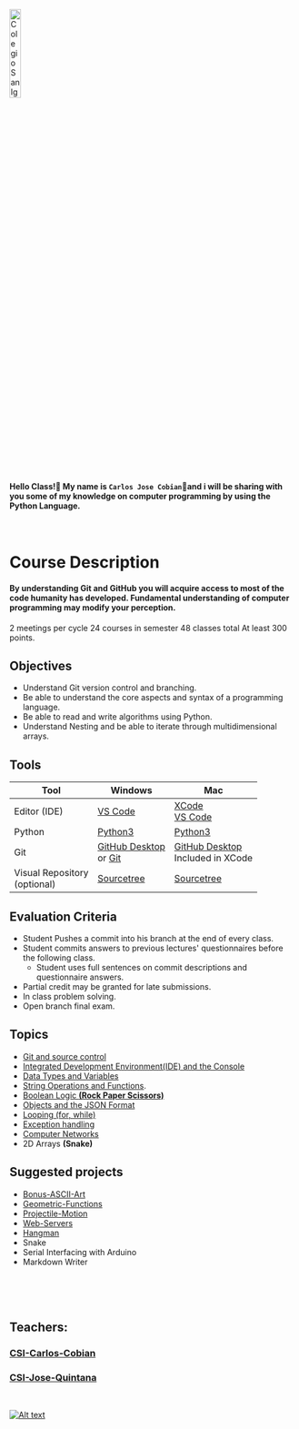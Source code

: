 <img    src="images/csi.png" 
        title="Colegio San Ignacio" 
        width="20%" 
        height="20%" />

<br>

#### Hello Class!👋 My name is `Carlos Jose Cobian`🧙and i will be sharing with you some of my knowledge on computer programming by using the Python Language.

<br>

# Course Description
#### By understanding Git and GitHub you will acquire access to most of the code humanity has developed. Fundamental understanding of computer programming may modify your perception. 

2 meetings per cycle 
24 courses in semester
48 classes total
At least 300 points.

## Objectives
* Understand Git version control and branching.
* Be able to understand the core aspects and syntax of a programming language.
* Be able to read and write algorithms using Python.  
* Understand Nesting and be able to iterate through multidimensional arrays.

## Tools

| Tool | Windows | Mac |
|------|---------|-----|
| Editor (IDE) | [VS Code](https://code.visualstudio.com/download) | [XCode](https://developer.apple.com/xcode/)<br>[VS Code](https://code.visualstudio.com/download) |
| Python | [Python3](https://www.python.org/downloads/) | [Python3](https://www.python.org/downloads/macos/) |
| Git | [GitHub Desktop](https://desktop.github.com/) <br> or [Git](https://git-scm.com/downloads) | [GitHub Desktop](https://desktop.github.com/) <br> Included in XCode |
| Visual Repository <br>(optional) | [Sourcetree](https://www.sourcetreeapp.com/)| [Sourcetree](https://www.sourcetreeapp.com/) |

## Evaluation Criteria
* Student Pushes a commit into his branch at the end of every class. 
* Student commits answers to previous lectures' questionnaires before the following class. 
   - Student uses full sentences on commit descriptions and questionnaire answers. 
* Partial credit may be granted for late submissions.
* In class problem solving.
* Open branch final exam.  

## Topics
* [Git and source control](/../../tree/main/Modules/Module1/Module1.md)
* [Integrated Development Environment(IDE) and the Console](/../../tree/main/Modules/Module2/Module2.md)
* [Data Types and Variables](/../../tree/main/Modules/Module3/Module3.md)
* [String Operations and Functions](/../../tree/main/Modules/Module4/Module4.md).
* [Boolean Logic **(Rock Paper Scissors)**](/../../tree/main/Modules/Module5/Module5.md)
* [Objects and the JSON Format](/../../tree/main/Modules/Module6/Module6.md)
* [Looping (for, while)](/../../tree/main/Modules/Module7/Module7.md)
* [Exception handling](/../../tree/main/Modules/Module8/Module8.md)
* [Computer Networks](/../../tree/main/Modules/Module9/Module9.md)
* 2D Arrays **(Snake)**

## Suggested projects
* [Bonus-ASCII-Art](/../../tree/main/Projects/Bonus-ASCII-Art/Bonus-ASCII-Art.md)
* [Geometric-Functions](/../../tree/main/Projects/Geometric-Functions/Geometric-Functions.md)
* [Projectile-Motion](/../../tree/main/Projects/Projectile-Motion/Projectile-Motion.md)
* [Web-Servers](/../../tree/main/Projects/Web-Servers/Web-Servers.md)
* [Hangman](/../../tree/main/Projects/Web-Servers/Hangman.md)
* Snake
* Serial Interfacing with Arduino
* Markdown Writer

<br><br><br>

## Teachers:
### [CSI-Carlos-Cobian](https://github.com/CSI-Carlos-Cobian)
### [CSI-Jose-Quintana](https://github.com/CSI-Jose-Quintana)

<br>

[![Alt text](https://img.youtube.com/vi/6h0gdUg8MGc/0.jpg)](https://www.youtube.com/watch?v=6h0gdUg8MGc)

